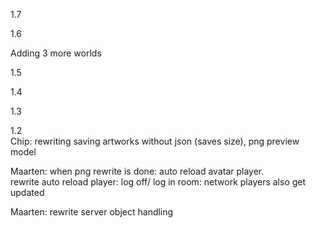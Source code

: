 
1.7

1.6

Adding 3 more worlds

1.5

1.4

1.3

1.2    
Chip: rewriting saving artworks without json (saves size), png preview model

Maarten: when png rewrite is done: auto reload avatar player.    
rewrite auto reload player: log off/ log in room: network players also get updated

Maarten: rewrite server object handling

